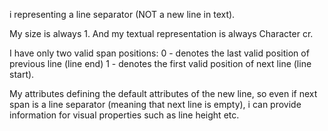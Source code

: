 i representing a line separator(NOT a new line in text).My size is always 1. And my textual representation is always Character cr.I have only two valid span positions: 0 - denotes the last valid position of previous line (line end) 1 - denotes the first valid position of next line (line start).My attributes defining the default attributes of the new line, so even if next spanis a line separator (meaning that next line is empty), i can provide information for visual properties such as line height etc.